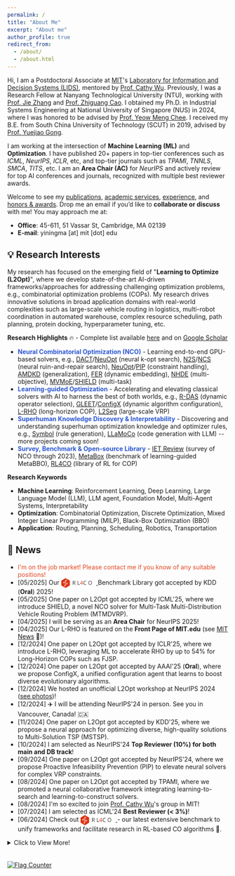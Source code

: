 ```yaml
---
permalink: /
title: "About Me"
excerpt: "About me"
author_profile: true
redirect_from: 
  - /about/
  - /about.html
---
```


Hi, I am a Postdoctoral Associate at [MIT](https://www.mit.edu/)'s [Laboratory for Information and Decision Systems (LIDS)](https://lids.mit.edu/), mentored by [Prof. Cathy Wu](http://www.wucathy.com/blog/). Previously, I was a Research Fellow at Nanyang Technological University (NTU), working with [Prof. Jie Zhang](https://personal.ntu.edu.sg/zhangj/) and [Prof. Zhiguang Cao](https://zhiguangcaosg.github.io/). I obtained my Ph.D. in Industrial Systems Engineering at National University of Singapore (NUS) in 2024, where I was honored to be advised by [Prof. Yeow Meng Chee](https://ymchee66.github.io/home/). I received my B.E. from South China University of Technology (SCUT) in 2019, advised by [Prof. Yuejiao Gong](https://scholar.google.com/citations?user=Mi0Zu3IAAAAJ&hl=en).

I am working at the intersection of **Machine Learning (ML)** and **Optimization**. I have published 20+ papers in top-tier conferences such as *ICML*, *NeurIPS*, *ICLR*, etc, and top-tier journals such as *TPAMI*, *TNNLS*, *SMCA*, *TITS*, etc. I am an **Area Chair (AC)** for *NeurIPS* and actively review for top AI conferences and journals, recognized with multiple best reviewer awards. 


Welcome to see my [publications](https://yining043.github.io/publications/), [academic services](https://yining043.github.io/service/), [experience](https://yining043.github.io/experience/), and [honors & awards](https://yining043.github.io/honors/). Drop me an email if you’d like to **collaborate or discuss** with me! You may approach me at:
* **Office**: 45-611, 51 Vassar St, Cambridge, MA 02139 
* **E-mail**: yiningma [at] mit [dot] edu

💡 Research Interests
-----
My research has focused on the emerging field of "**Learning to Optimize (L2Opt)**", where we develop state-of-the-art AI-driven frameworks/approaches for addressing challenging optimization problems, e.g., combinatorial optimization problems (COPs). My research drives innovative solutions in broad application domains with real-world complexities such as large-scale vehicle routing in logistics, multi-robot coordination in automated warehouse, complex resource scheduling, path planning, protein docking, hyperparameter tuning, etc.
<!-- My research in L2Opt spans various ML perspectives, such as representation learning, foundation model development, efficient training/inference framework design, out-of-distribution generalization, multi-agent coordination, decision-making in dynamic environments, etc. -->

**Research Highlights** 🔥 - Complete list available [here](https://yining043.github.io/publications/) and on [Google Scholar](https://scholar.google.com/citations?user=4_VyBTsAAAAJ&hl=en)
- **<font color='#2d57d1'>Neural Combinatorial Optimization (NCO)</font>**  - Learning end-to-end GPU-based solvers, e.g., [DACT](https://github.com/yining043/VRP-DACT)/[NeuOpt](https://github.com/yining043/NeuOpt) (neural k-opt search), [N2S](https://github.com/yining043/PDP-N2S)/[NCS](https://ieeexplore.ieee.org/document/10663917) (neural ruin-and-repair search), [NeuOpt](https://github.com/yining043/NeuOpt)/[PIP](https://github.com/jieyibi/pip-constraint) (constraint handling), [AMDKD](https://github.com/jieyibi/AMDKD) (generalization), [FER](https://ieeexplore.ieee.org/abstract/document/10160045) (dynamic embedding), [NHDE](https://github.com/bill-cjb/NHDE) (multi-objective), [MVMoE](https://github.com/RoyalSkye/Routing-MVMoE)/[SHIELD]() (multi-task) 
- **<font color='2d57d1'>Learning-guided Optimization</font>** - Accelerating and elevating classical solvers with AI to harness the best of both worlds, e.g., [R-DAS](https://ieeexplore.ieee.org/abstract/document/10496708) (dynamic operator selection), [GLEET](https://arxiv.org/abs/2404.08239)/[ConfigX](https://arxiv.org/abs/2412.07507) (dynamic algorithm configuration), [L-RHO](https://github.com/mit-wu-lab/l-rho) (long-horizon COP), [L2Seg](https://tristan2025.org/proceedings/TRISTAN2025_ExtendedAbstract_344.pdf) (large-scale VRP)
- **<font color='2d57d1'>Superhuman Knowledge Discovery & Interpretability</font>** - Discovering and understanding superhuman optimization knowledge and optimizer rules, e.g., [Symbol](https://arxiv.org/abs/2402.02355) (rule generation), [LLaMoCo](https://arxiv.org/abs/2403.01131) (code generation with LLM) -- more projects coming soon!
- **<font color='2d57d1'>Survey, Benchmark & Open-source Library</font>** - [IET Review](https://ietresearch.onlinelibrary.wiley.com/doi/10.1049/cim2.12072) (survey of NCO through 2023), [MetaBox](https://github.com/MetaEvo/MetaBox) (benchmark of learning-guided MetaBBO), [RL4CO](https://github.com/ai4co/rl4co) (library of RL for COP)

**Research Keywords**
- **Machine Learning**: Reinforcement Learning, Deep Learning, Large Language Model (LLM), LLM agent, Foundation Model, Multi-Agent Systems, Interpretability
- **Optimization**: Combinatorial Optimization, Discrete Optimization, Mixed Integer Linear Programming (MILP), Black-Box Optimization (BBO)
- **Application**: Routing, Planning, Scheduling, Robotics, Transportation

🎉 News
-----
* <font color='e24721'>I'm on the job market! Please contact me if you know of any suitable positions!</font>
* [05/2025] Our <a href="https://arxiv.org/abs/2306.17100" target="_blank">
    <img src="https://raw.githubusercontent.com/ai4co/assets/main/svg/rl4co_animated_full.svg" alt="RL4CO" style="width: 80px; height: auto; vertical-align: middle;">
</a> Benchmark Library got accepted by KDD (**Oral**) 2025!
* [05/2025] One paper on L2Opt got accepted by ICML'25, where we introduce SHIELD, a novel NCO solver for Multi-Task Multi-Distribution Vehicle Routing Problem (MTMDVRP).
* [04/2025] I will be serving as an **Area Chair** for NeurIPS 2025!
* [04/2025] Our L-RHO is featured on the **Front Page of MIT.edu** (see [MIT News](https://news.mit.edu/2025/faster-way-solve-complex-planning-problems-0416) 🎊)!
* [12/2024] One paper on L2Opt got accepted by ICLR'25, where we introduce L-RHO, leveraging ML to accelerate RHO by up to 54% for Long-Horizon COPs such as FJSP.
* [12/2024] One paper on L2Opt got accepted by AAAI'25 (**Oral**), where we propose ConfigX, a unified configuration agent that learns to boost diverse evolutionary algorithms.
* [12/2024] We hosted an unofficial L2Opt workshop at NeurIPS 2024 ([see photos](https://www.linkedin.com/posts/yiningma_neurips2024-activity-7275701162157207552-jDEb?utm_source=share&utm_medium=member_ios))!
* [12/2024] ✈️ I will be attending NeurIPS'24 in person. See you in Vancouver, Canada! 🇨🇦
* [11/2024] One paper on L2Opt got accepted by KDD'25, where we propose a neural approach for optimizing diverse, high-quality solutions to Multi-Solution TSP (MSTSP).
* [10/2024] I am selected as NeurIPS'24 **Top Reviewer (10%) for both main and DB track**! 
* [09/2024] One paper on L2Opt got accepted by NeurIPS'24, where we propose Proactive Infeasibility Prevention (PIP) to elevate neural solvers for complex VRP constraints.
* [08/2024] One paper on L2Opt got accepted by TPAMI, where we promoted a neural collaborative  framework integrating learning-to-search and learning-to-construct solvers.
* [08/2024] I'm so excited to join [Prof. Cathy Wu](http://www.wucathy.com/blog/)'s group in MIT!
* [07/2024] I am selected as ICML'24 **Best Reviewer (< 3%)**!
* [06/2024] Check out <a href="https://arxiv.org/abs/2306.17100" target="_blank">
    <img src="https://raw.githubusercontent.com/ai4co/assets/main/svg/rl4co_animated_full.svg" alt="RL4CO" style="width: 80px; height: auto; vertical-align: middle;">
</a> - our latest extensive benchmark to unify frameworks and facilitate research in RL-based CO algorithms 🚀.
<details>
<summary> Click to View More! </summary>
<ul>
<li> [05/2024] One paper on L2Opt got accepted by KDD'24, where we propose a hierarchical neural solver for realistic TSPs under real-world customer distributions. </li>
<li> [05/2024] One paper on L2Opt got accepted by ICML'24, where we introduce MVMoE, a step towards multi-task domain foundation models for VRPs based on mixture of experts. </li>
<li> [05/2024] Promoted to the Research Fellow in NTU. </li>
<li> [03/2024] One paper on MARL got accepted by TNNLS, where we introduce DOMAC for opponent modelling in multi-agent systems using only local information. </li>
<li> [03/2024] One paper on L2Opt got accepted by SMCA, where we introduce RL-DAS for dynamic algorithm selection based on deep reinforcement learning. </li>
<li> [02/2024] Gave a talk at MIT, hosted by <a href="http://www.wucathy.com/blog/">Prof. Cathy Wu</a>. </li>
<li> [02/2024] Successfully defended my PhD thesis at NUS 🎓! </li>
</ul>
</details>
<br/>
<br>
<a href="https://info.flagcounter.com/kHt2"><img src="https://s01.flagcounter.com/count2/kHt2/bg_FFFFFF/txt_000000/border_CCCCCC/columns_2/maxflags_10/viewers_0/labels_0/pageviews_0/flags_0/percent_0/" alt="Flag Counter" border="0"></a>
